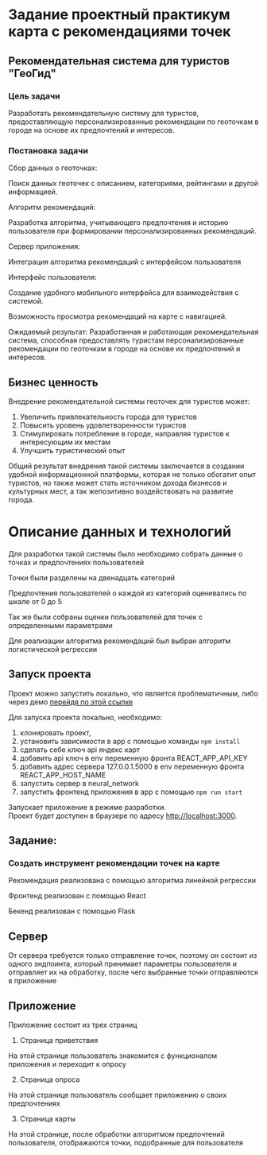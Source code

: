 # Задание проектный практикум карта с рекомендациями точек

## Рекомендательная система для туристов "ГеоГид"
### Цель задачи

Разработать рекомендательную систему для туристов, предоставляющую персонализированные рекомендации по геоточкам в городе на основе их предпочтений и интересов.

### Постановка задачи

Сбор данных о геоточках:

Поиск данных геоточек с описанием, категориями, рейтингами и другой информацией.

Алгоритм рекомендаций:

Разработка алгоритма, учитывающего предпочтения и историю пользователя при формировании персонализированных рекомендаций.

Сервер приложения: 

Интеграция алгоритма рекомендаций с интерфейсом пользователя

Интерфейс пользователя:

Создание удобного мобильного интерфейса для взаимодействия с системой.

Возможность просмотра рекомендаций на карте с навигацией.

Ожидаемый результат: Разработанная и работающая рекомендательная система, способная предоставлять туристам персонализированные рекомендации по геоточкам в городе на основе их предпочтений и интересов.

## Бизнес ценность 

Внедрение рекомендательной системы геоточек для туристов может:

1. Увеличить привлекательность города для туристов
2. Повысить уровень удовлетворенности туристов
3. Стимулировать потребление в городе, направляя туристов к интересующим их местам
4. Улучшить туристический опыт

Общий результат внедрения такой системы заключается в создании удобной информационной платформы, которая не только обогатит опыт туристов, но также может стать источником дохода бизнесов и культурных мест, а так жепозитивно воздействовать на развитие города.

# Описание данных и технологий

Для разработки такой системы было необходимо собрать данные о точках и предпочтениях пользователей

Точки были разделены на двенадцать категорий

Предпочтения пользователей о каждой из категорий оценивались по шкале от 0 до 5

Так же были собраны оценки пользователей для точек с определенными параметрами

Для реализации алгоритма рекомендаций был выбран алгоритм логистической регрессии


## Запуск проекта

Проект можно запустить локально, что является проблематичным, либо через демо [перейдя по этой ссылке](https://map-front-559g.vercel.app/map)

Для запуска проекта локально, необходимо: 
1. клонировать проект, 
2. установить зависимости в app с помощью команды `npm install`
3. сделать себе ключ api яндекс карт
4. добавить api ключ в env переменную фронта REACT_APP_API_KEY
5. добавить адрес сервера 127.0.0.1.5000 в env переменную фронта REACT_APP_HOST_NAME
6. запустить сервер в neural_network
7. запустить фронтенд приложения в app с помощью `npm run start`

Запускает приложение в режиме разработки.\
Проект будет доступен в браузере по адресу [http://localhost:3000](http://localhost:3000).


## Задание:

### Создать инструмент рекомендации точек на карте

Рекомендация реализована с помощью алгоритма линейной регрессии

Фронтенд реализован с помощью React

Бекенд реализован с помощью Flask

## Сервер

От сервера требуется только отправление точек, поэтому он состоит из одного эндпоинта, который принимает параметры пользователя и отправляет их на обработку, после чего выбранные точки отправляются в приложение

## Приложение

Приложение состоит из трех страниц

1. Страница приветствия

На этой странице пользователь знакомится с функционалом приложения и переходит к опросу

2. Страница опроса

На этой странице пользователь сообщает приложению о своих предпочтениях

3. Страница карты

На этой странице, после обработки алгоритмом предпочтений пользователя, отображаются точки, подобранные для пользователя